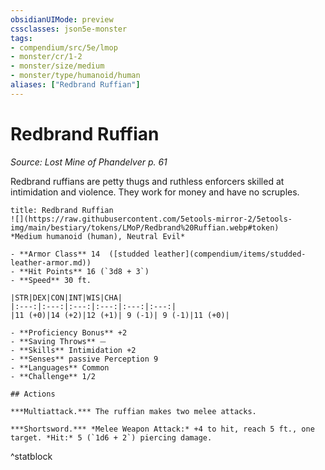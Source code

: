 ```yaml
---
obsidianUIMode: preview
cssclasses: json5e-monster
tags:
- compendium/src/5e/lmop
- monster/cr/1-2
- monster/size/medium
- monster/type/humanoid/human
aliases: ["Redbrand Ruffian"]
---
```

# Redbrand Ruffian
*Source: Lost Mine of Phandelver p. 61*  

Redbrand ruffians are petty thugs and ruthless enforcers skilled at intimidation and violence. They work for money and have no scruples.

```ad-statblock
title: Redbrand Ruffian
![](https://raw.githubusercontent.com/5etools-mirror-2/5etools-img/main/bestiary/tokens/LMoP/Redbrand%20Ruffian.webp#token)
*Medium humanoid (human), Neutral Evil*

- **Armor Class** 14  ([studded leather](compendium/items/studded-leather-armor.md))
- **Hit Points** 16 (`3d8 + 3`)
- **Speed** 30 ft.

|STR|DEX|CON|INT|WIS|CHA|
|:---:|:---:|:---:|:---:|:---:|:---:|
|11 (+0)|14 (+2)|12 (+1)| 9 (-1)| 9 (-1)|11 (+0)|

- **Proficiency Bonus** +2
- **Saving Throws** ⏤
- **Skills** Intimidation +2
- **Senses** passive Perception 9
- **Languages** Common
- **Challenge** 1/2

## Actions

***Multiattack.*** The ruffian makes two melee attacks.

***Shortsword.*** *Melee Weapon Attack:* +4 to hit, reach 5 ft., one target. *Hit:* 5 (`1d6 + 2`) piercing damage.
```
^statblock
